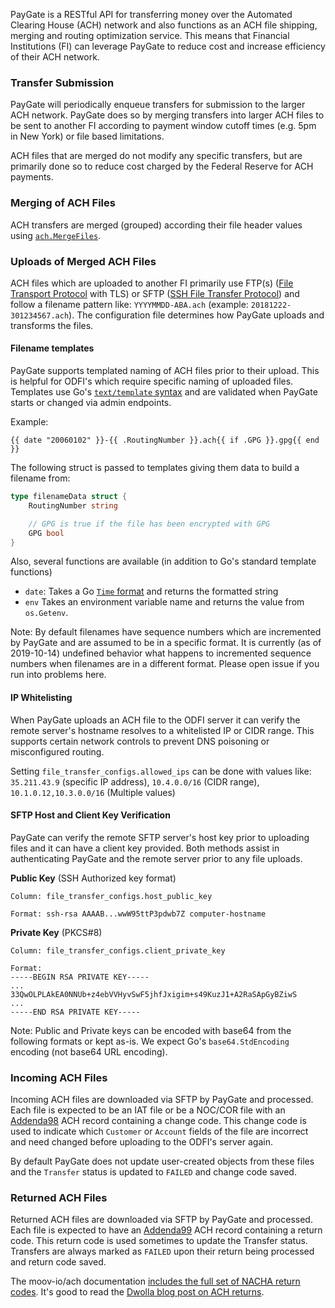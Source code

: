 PayGate is a RESTful API for transferring money over the Automated Clearing House (ACH) network and also functions as an ACH file shipping, merging and routing optimization service. This means that Financial Institutions (FI) can leverage PayGate to reduce cost and increase efficiency of their ACH network.

### Transfer Submission

PayGate will periodically enqueue transfers for submission to the larger ACH network. PayGate does so by merging transfers into larger ACH files to be sent to another FI according to payment window cutoff times (e.g. 5pm in New York) or file based limitations.

ACH files that are merged do not modify any specific transfers, but are primarily done so to reduce cost charged by the Federal Reserve for ACH payments.

### Merging of ACH Files

ACH transfers are merged (grouped) according their file header values using [`ach.MergeFiles`](https://godoc.org/github.com/moov-io/ach#MergeFiles).

### Uploads of Merged ACH Files

ACH files which are uploaded to another FI primarily use FTP(s) ([File Transport Protocol](https://en.wikipedia.org/wiki/File_Transfer_Protocol) with TLS) or SFTP ([SSH File Transfer Protocol](https://en.wikipedia.org/wiki/SSH_File_Transfer_Protocol)) and follow a filename pattern like: `YYYYMMDD-ABA.ach` (example: `20181222-301234567.ach`). The configuration file determines how PayGate uploads and transforms the files.

#### Filename templates

PayGate supports templated naming of ACH files prior to their upload. This is helpful for ODFI's which require specific naming of uploaded files. Templates use Go's [`text/template` syntax](https://golang.org/pkg/text/template/) and are validated when PayGate starts or changed via admin endpoints.

Example:

```
{{ date "20060102" }}-{{ .RoutingNumber }}.ach{{ if .GPG }}.gpg{{ end }}
```

The following struct is passed to templates giving them data to build a filename from:

```Go
type filenameData struct {
	RoutingNumber string

	// GPG is true if the file has been encrypted with GPG
	GPG bool
}
```

Also, several functions are available (in addition to Go's standard template functions)

- `date`: Takes a Go [`Time` format](https://golang.org/pkg/time/#Time.Format) and returns the formatted string
- `env` Takes an environment variable name and returns the value from `os.Getenv`.

Note: By default filenames have sequence numbers which are incremented by PayGate and are assumed to be in a specific format. It is currently (as of 2019-10-14) undefined behavior what happens to incremented sequence numbers when filenames are in a different format. Please open issue if you run into problems here.

#### IP Whitelisting

When PayGate uploads an ACH file to the ODFI server it can verify the remote server's hostname resolves to a whitelisted IP or CIDR range. This supports certain network controls to prevent DNS poisoning or misconfigured routing.

Setting `file_transfer_configs.allowed_ips` can be done with values like: `35.211.43.9` (specific IP address), `10.4.0.0/16` (CIDR range), `10.1.0.12,10.3.0.0/16` (Multiple values)

#### SFTP Host and Client Key Verification

PayGate can verify the remote SFTP server's host key prior to uploading files and it can have a client key provided. Both methods assist in authenticating PayGate and the remote server prior to any file uploads.

**Public Key** (SSH Authorized key format)

```
Column: file_transfer_configs.host_public_key

Format: ssh-rsa AAAAB...wwW95ttP3pdwb7Z computer-hostname
```

**Private Key** (PKCS#8)

```
Column: file_transfer_configs.client_private_key

Format:
-----BEGIN RSA PRIVATE KEY-----
...
33QwOLPLAkEA0NNUb+z4ebVVHyvSwF5jhfJxigim+s49KuzJ1+A2RaSApGyBZiwS
...
-----END RSA PRIVATE KEY-----
```

Note: Public and Private keys can be encoded with base64 from the following formats or kept as-is. We expect Go's `base64.StdEncoding` encoding (not base64 URL encoding).

### Incoming ACH Files

Incoming ACH files are downloaded via SFTP by PayGate and processed. Each file is expected to be an IAT file or be a NOC/COR file with an [Addenda98](https://godoc.org/github.com/moov-io/ach#Addenda98) ACH record containing a change code. This change code is used to indicate which `Customer` or `Account` fields of the file are incorrect and need changed before uploading to the ODFI's server again.

By default PayGate does not update user-created objects from these files and the `Transfer` status is updated to `FAILED` and change code saved.

### Returned ACH Files

Returned ACH files are downloaded via SFTP by PayGate and processed. Each file is expected to have an [Addenda99](https://godoc.org/github.com/moov-io/ach#Addenda99) ACH record containing a return code. This return code is used sometimes to update the Transfer status. Transfers are always marked as `FAILED` upon their return being processed and return code saved.

The moov-io/ach documentation [includes the full set of NACHA return codes](https://moov-io.github.io/ach/returns.html). It's good to read the [Dwolla blog post on ACH returns](https://www.dwolla.com/updates/understanding-ach-returns-process/).
